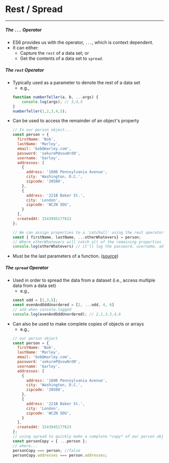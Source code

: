 # Rest / Spread
---
##### The `...` Operator
- ES6 provides us with the operator, `...`, which is context dependent.
- It can either:
	- Capture the `rest` of a data set; or
	- Get the contents of a data set to `spread`.



##### The `rest` Operator
- Typically used as a parameter to denote the rest of a data set
	- e.g., 
	```js
	function numberTeller(a, b, ...args) {
		console.log(args); // 3,4,5
	}
	numberTeller(1,2,3,4,5);
	```
- Can be used to access the remainder of an object's property
	```js
	// In our person object...
	const person = {
	  firstName: 'Bob',
	  lastName: 'Marley',
	  email: 'bob@marley.com',
	  password: 'sekureP@ssw0rd9',
	  username: 'barley',
	  addresses: [
	    {
	      address: '1600 Pennsylvania Avenue',
	      city: 'Washington, D.C.',
	      zipcode: '20500',
	    },
	    {
	      address: '221B Baker St.',
	      city: 'London',
	      zipcode: 'WC2N 5DU',
	    }
	  ],
	  createdAt: 1543945177623
	};

	// We can assign properties to a 'catchall' using the rest operator
	const { firstName, lastName, ...otherWhatevers} = person;
	// Where otherWhatevers will catch all of the remaining properties thanks to the rest operator. So if we console.log otherWhatevers...
	console.log(otherWhatevers) // it'll log the password, username, addresses, and createdAt properties.
	```
- Must be the last parameters of a function. ([source](https://www.javascripttutorial.net/es6/javascript-spread/))


##### The `spread` Operator
- Used in order to spread the data from a dataset (i.e., access multiple data from a data set)
	- e.g., 
	```js
	const odd = [1,3,5];
	const evenAndOddUnordered = [2, ...odd, 4, 6]
	// and when console.logged
	console.log(evenAndOddUnordered); // 2,1,3,5,4,6
	```
- Can also be used to make complete copies of objects or arrays
	- e.g.,
	```js
	// our person object
	const person = {
	  firstName: 'Bob',
	  lastName: 'Marley',
	  email: 'bob@marley.com',
	  password: 'sekureP@ssw0rd9',
	  username: 'barley',
	  addresses: [
	    {
	      address: '1600 Pennsylvania Avenue',
	      city: 'Washington, D.C.',
	      zipcode: '20500',
	    },
	    {
	      address: '221B Baker St.',
	      city: 'London',
	      zipcode: 'WC2N 5DU',
	    }
	  ],
	  createdAt: 1543945177623
	};
	// using spread to quickly make a complete *copy* of our person object
	const personCopy = { ...person };
	// where...
	personCopy === person; //false
	personCopy.addresses === person.addresses;
	```
